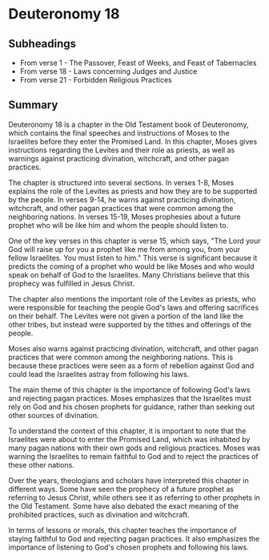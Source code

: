 # Deuteronomy 18

## Subheadings

* From verse 1 - The Passover, Feast of Weeks, and Feast of Tabernacles
* From verse 18 - Laws concerning Judges and Justice
* From verse 21 - Forbidden Religious Practices

## Summary

Deuteronomy 18 is a chapter in the Old Testament book of Deuteronomy, which contains the final speeches and instructions of Moses to the Israelites before they enter the Promised Land. In this chapter, Moses gives instructions regarding the Levites and their role as priests, as well as warnings against practicing divination, witchcraft, and other pagan practices.

The chapter is structured into several sections. In verses 1-8, Moses explains the role of the Levites as priests and how they are to be supported by the people. In verses 9-14, he warns against practicing divination, witchcraft, and other pagan practices that were common among the neighboring nations. In verses 15-19, Moses prophesies about a future prophet who will be like him and whom the people should listen to.

One of the key verses in this chapter is verse 15, which says, "The Lord your God will raise up for you a prophet like me from among you, from your fellow Israelites. You must listen to him." This verse is significant because it predicts the coming of a prophet who would be like Moses and who would speak on behalf of God to the Israelites. Many Christians believe that this prophecy was fulfilled in Jesus Christ.

The chapter also mentions the important role of the Levites as priests, who were responsible for teaching the people God's laws and offering sacrifices on their behalf. The Levites were not given a portion of the land like the other tribes, but instead were supported by the tithes and offerings of the people.

Moses also warns against practicing divination, witchcraft, and other pagan practices that were common among the neighboring nations. This is because these practices were seen as a form of rebellion against God and could lead the Israelites astray from following his laws.

The main theme of this chapter is the importance of following God's laws and rejecting pagan practices. Moses emphasizes that the Israelites must rely on God and his chosen prophets for guidance, rather than seeking out other sources of divination.

To understand the context of this chapter, it is important to note that the Israelites were about to enter the Promised Land, which was inhabited by many pagan nations with their own gods and religious practices. Moses was warning the Israelites to remain faithful to God and to reject the practices of these other nations.

Over the years, theologians and scholars have interpreted this chapter in different ways. Some have seen the prophecy of a future prophet as referring to Jesus Christ, while others see it as referring to other prophets in the Old Testament. Some have also debated the exact meaning of the prohibited practices, such as divination and witchcraft.

In terms of lessons or morals, this chapter teaches the importance of staying faithful to God and rejecting pagan practices. It also emphasizes the importance of listening to God's chosen prophets and following his laws.